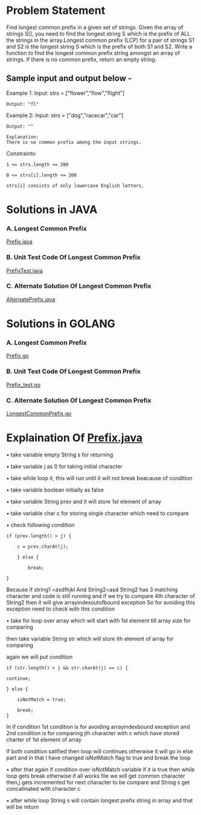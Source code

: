 # Problem Statement

Find longest common prefix in a given set of strings.
Given the array of strings S[], you need to find the longest string S which is the prefix of ALL the
strings in the array.Longest common prefix (LCP) for a pair of strings S1 and S2 is the longest
string S which is the prefix of both S1 and S2.
Write a function to find the longest common prefix string amongst an array of strings. If there is
no common prefix, return an empty string.

## Sample input and output below -

Example 1:
Input: strs = ["flower","flow","flight"]

	Output: "fl"

Example 2:
Input: strs = ["dog","racecar","car"]

	Output: ""

	Explanation:
	There is no common prefix among the input strings.

Constraints:

	1 <= strs.length <= 200

	0 <= strs[i].length <= 200
	
	strs[i] consists of only lowercase English letters.
	
# Solutions in JAVA
### A. Longest Common Prefix
[Prefix.java](https://github.com/Prasann97/InterviewCodes/blob/main/src/main/java/com/example/demo/Prefix/Prefix.java)

### B. Unit Test Code Of Longest Common Prefix
[PrefixTest.java](https://github.com/Prasann97/InterviewCodes/blob/main/src/test/java/com/example/demo/Prefix/PrefixTest.java)

### C. Alternate Solution Of Longest Common Prefix
[AlternatePrefix.java](https://github.com/Prasann97/InterviewCodes/blob/main/src/main/java/com/example/demo/Prefix/AlternatePrefix.java)

# Solutions in GOLANG
### A. Longest Common Prefix
[Prefix.go](https://github.com/Prasann97/InterviewCodes/blob/main/GoLang/Prefix.go)

### B. Unit Test Code Of Longest Common Prefix
[Prefix_test.go](https://github.com/Prasann97/InterviewCodes/blob/main/GoLang/Prefix_test.go)

### C. Alternate Solution Of Longest Common Prefix
[LongestCommonPrefix.go](https://github.com/Prasann97/InterviewCodes/blob/main/GoLang/LongestCommonPrefix.go)

# Explaination Of [Prefix.java](https://github.com/Prasann97/InterviewCodes/blob/main/src/main/java/com/example/demo/Prefix/Prefix.java)
•	take variable empty String s for returning

•	take variable j as 0 for taking initial character

•	take while loop it, this will run until it will not break beacause of condition

•	take variable boolean initially as false

•	take variable String prev and it will store 1st element of array

•	take variable char c for storing single character which need to compare

•	check following condition

	if (prev.length() > j) {

		c = prev.charAt(j);
	
		} else {

			break;

	}

Because if string1 =asdfhjkl
And String2=asd
String2 has 3 matching character and code is still running and if we try to compare 4th character of String2 then it will give arrayindexoutofbound exception
So for avoiding this exception need to check with this condition

•	take for loop over array which will start with 1st element till array size for comparing

then take variable String str which will store ith element of array for comparing

again we will put condition

	if (str.length() > j && str.charAt(j) == c) {
	
	continue;
	
	} else {
	
		isNotMatch = true;
	
		break;
	}
In if condition 1st condition is for avoiding arrayindexbound exception and 2nd condition is for comparing jth character with c which have stored charter of 1st element of array

If both condition satified then loop will continues otherwise it will go in else part and in that I have changed isNotMatch flag to true and break the loop

•	after that again if condition over isNotMatch variable if it is true then while loop gets break
otherwise if all works file we will get common character then,j gets incremented for next character to be compare and String s get concatinated with character c 

•	after while loop String s will contain longest prefix string in array and that will be return

